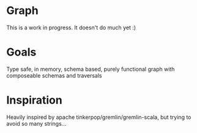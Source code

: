 # Graph
This is a work in progress. It doesn't do much yet :)

# Goals
Type safe, in memory, schema based, purely functional graph with composeable schemas and traversals

# Inspiration
Heavily inspired by apache tinkerpop/gremlin/gremlin-scala, but trying to avoid so many strings...